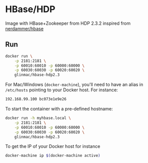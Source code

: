 HBase/HDP
===

Image with HBase+Zookeeper from HDP 2.3.2 inspired from [nerdammer/hbase](https://hub.docker.com/r/nerdammer/hbase/)

Run
---

```bash
docker run \
	-p 2181:2181 \
	-p 60010:60010 -p 60000:60000 \
	-p 60030:60030 -p 60020:60020 \
	glinmac/hbase-hdp2.3
```

For Mac/Windows (`docker-machine`), you'll need to have an alias in `/etc/hosts` pointing
to your Docker host. For instance:

```bash
192.168.99.100 bc073e1e9e26
```

To start the container with a pre-defined hostname:

```bash
docker run -h myhbase.local \
	-p 2181:2181 \
	-p 60010:60010 -p 60000:60000 \
	-p 60030:60030 -p 60020:60020 \
	glinmac/hbase-hdp2.3
```

To get the IP of your Docker host for instance

```bash
docker-machine ip $(docker-machine active)
```

